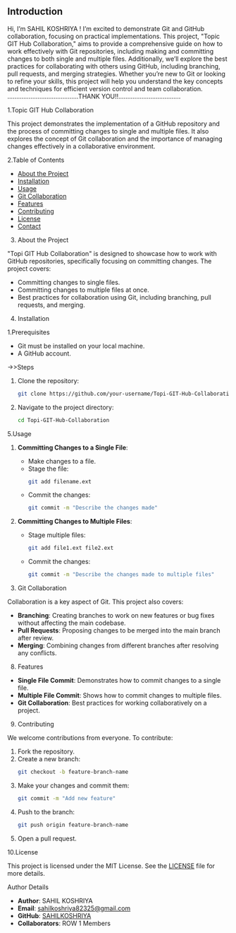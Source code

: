 ## Introduction

Hi, I’m SAHIL KOSHRIYA ! I’m excited to demonstrate Git and GitHub collaboration, focusing on practical implementations. 
This project, "Topic GIT Hub Collaboration," aims to provide a comprehensive guide on how to work effectively with Git repositories, 
including making and committing changes to both single and multiple files. 
Additionally, we’ll explore the best practices for collaborating with others using GitHub, including branching, pull requests, 
and merging strategies. Whether you’re new to Git or looking to refine your skills, this project will help you understand the key concepts
and techniques for efficient version control and team collaboration.
 ........................................THANK YOU!!...................................



1.Topic GIT Hub Collaboration

This project demonstrates the implementation of a GitHub repository and the process of committing changes to single and multiple files. 
It also explores the concept of Git collaboration and the importance of managing changes effectively in a collaborative environment.

2.Table of Contents

- [About the Project](#about-the-project)
- [Installation](#installation)
- [Usage](#usage)
- [Git Collaboration](#git-collaboration)
- [Features](#features)
- [Contributing](#contributing)
- [License](#license)
- [Contact](#contact)

3. About the Project

"Topi GIT Hub Collaboration" is designed to showcase how to work with GitHub repositories, specifically focusing on committing changes. The project covers:
- Committing changes to single files.
- Committing changes to multiple files at once.
- Best practices for collaboration using Git, including branching, pull requests, and merging.

4. Installation

1.Prerequisites
- Git must be installed on your local machine.
- A GitHub account.

->>Steps

1. Clone the repository:
   ```bash
   git clone https://github.com/your-username/Topi-GIT-Hub-Collaboration.git
   ```
2. Navigate to the project directory:
   ```bash
   cd Topi-GIT-Hub-Collaboration
   ```

5.Usage

1. **Committing Changes to a Single File**:
   - Make changes to a file.
   - Stage the file:
     ```bash
     git add filename.ext
     ```
   - Commit the changes:
     ```bash
     git commit -m "Describe the changes made"
     ```

2. **Committing Changes to Multiple Files**:
   - Stage multiple files:
     ```bash
     git add file1.ext file2.ext
     ```
   - Commit the changes:
     ```bash
     git commit -m "Describe the changes made to multiple files"
     ```

7. Git Collaboration

Collaboration is a key aspect of Git. This project also covers:
- **Branching**: Creating branches to work on new features or bug fixes without affecting the main codebase.
- **Pull Requests**: Proposing changes to be merged into the main branch after review.
- **Merging**: Combining changes from different branches after resolving any conflicts.

8. Features

- **Single File Commit**: Demonstrates how to commit changes to a single file.
- **Multiple File Commit**: Shows how to commit changes to multiple files.
- **Git Collaboration**: Best practices for working collaboratively on a project.

9. Contributing

We welcome contributions from everyone. To contribute:

1. Fork the repository.
2. Create a new branch:
   ```bash
   git checkout -b feature-branch-name
   ```
3. Make your changes and commit them:
   ```bash
   git commit -m "Add new feature"
   ```
4. Push to the branch:
   ```bash
   git push origin feature-branch-name
   ```
5. Open a pull request.

10.License

This project is licensed under the MIT License. See the [LICENSE](LICENSE) file for more details.

Author Details

- **Author**: SAHIL KOSHRIYA
- **Email**: [sahilkoshriya82325@gmail.com](mailto:sahilkoshriya82325@gmail.com)
- **GitHub**: [SAHILKOSHRIYA](https://github.com/SAHILKOSHRIYA?tab=repositories)
- **Collaborators**: ROW 1 Members

